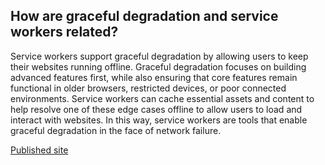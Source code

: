 ## How are graceful degradation and service workers related?
Service workers support graceful degradation by allowing users to keep their websites running offline. Graceful degradation focuses on building advanced features first, while also ensuring that core features remain functional in older browsers, restricted devices, or poor connected environments. Service workers can cache essential assets and content to help resolve one of these edge cases offline to allow users to load and interact with websites. In this way, service workers are tools that enable graceful degradation in the face of network failure.

[Published site](https://northorangeshore.github.io/CSE110_LAB8/)